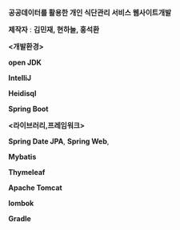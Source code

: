 **공공데이터를 활용한 개인 식단관리 서비스 웹사이트개발**

**제작자** : **김민재, 현하늘, 홍석환**


**<개발환경>**

**open JDK**

**IntelliJ**

**Heidisql**

**Spring Boot**



**<라이브러리,프레임워크>**

**Spring Date JPA**, **Spring Web**, 

**Mybatis**

**Thymeleaf**

**Apache Tomcat**

**lombok**

**Gradle**
